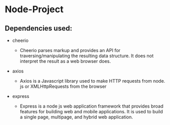 # Node-Project



## Dependencies used:

- cheerio
  - Cheerio parses markup and provides an API for traversing/manipulating the resulting data structure. It does not interpret the result as a web browser does. 

- axios
  - Axios is a Javascript library used to make HTTP requests from node. js or XMLHttpRequests from the browser
- express 
  - Express is a node js web application framework that provides broad features for building web and mobile applications. It is used to build a single page, multipage, and hybrid web application. 
  
